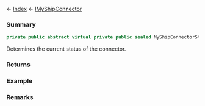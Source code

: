 ← [Index](Api-Index) ← [IMyShipConnector](Sandbox.ModAPI.Ingame.IMyShipConnector)

### Summary

```csharp
private public abstract virtual private public sealed MyShipConnectorStatus Status
```

Determines the current status of the connector.

### Returns

### Example

### Remarks

